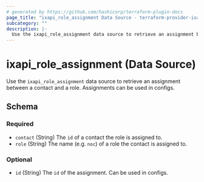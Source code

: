 ```yaml
---
# generated by https://github.com/hashicorp/terraform-plugin-docs
page_title: "ixapi_role_assignment Data Source - terraform-provider-ixapi"
subcategory: ""
description: |-
  Use the ixapi_role_assignment data source to retrieve an assignment between a contact and a role. Assignments can be used in configs.
---
```


# ixapi_role_assignment (Data Source)

Use the `ixapi_role_assignment` data source to retrieve an assignment between a contact and a role. Assignments can be used in configs.



<!-- schema generated by tfplugindocs -->
## Schema

### Required

- `contact` (String) The `id` of a contact the role is assigned to.
- `role` (String) The name (e.g. `noc`) of a role the contact is assigned to.

### Optional

- `id` (String) The `id` of the assignment. Can be used in configs.


